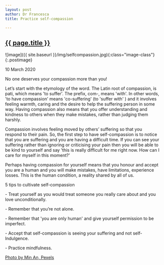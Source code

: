 ```yaml
---
layout: post
author: Dr Francesca
title: Practice self-compassion

---
```

 
 <h2 class="postheader"><a href="{{ site.baseurl }}{{ page.url }}">{{ page.title }}</a></h2>


![image]({{ site.baseurl }}/img/selfcompassion.jpg){:class="image-class"}{:.postimage}

<p class="blogdate">10 March 2020</p>

<p class="blogcopy">No one deserves your compassion more than you! </p>

<p class="blogcopy">Let’s start with the etymology of the word. The Latin root of compassion, is pati, which means 'to suffer'. The prefix, com-, means 'with'. In other words, 'to have compassion' means 'co-suffering' (to 'suffer with' ) and it involves feeling warmth, caring and the desire to help the suffering person in some way. Having compassion also means that you offer understanding and kindness to others when they make mistakes, rather than judging them harshly.</p>

<p class="blogcopy">
Compassion involves feeling moved by others’ suffering so that you respond to their pain.  So, the first step to have self-compassion is to notice that you are suffering and you are having a difficult time. If you can see your suffering rather than ignoring or criticising your pain then you will be able to be kind to yourself and  say 'this is really difficult for me right now. How can I care for myself in this moment?' 
</p>

<p class="blogcopy">Perhaps having compassion for yourself means that you honour and accept you are a human and you will make mistakes, have limitations, experience losses. This is the human condition, a reality shared by all of us. 
</p>

<p class="blogcopy">5 tips to cultivate self-compassion</p>
<p class="blogcopy">
-    Treat yourself as you would treat someone you really care about and you love unconditionally.
<p class="blogcopy">
-    Remember that you’re not alone.
<p class="blogcopy">
-    Remember that 'you are only human' and give yourself permission to be imperfect. 
<p class="blogcopy">
-    Accept that self-compassion is seeing your suffering and not self-Indulgence.
</p>
<p class="blogcopy">
-    Practice mindfulness.
<p class="blogcopy">

<a href="https://www.pexels.com/photo/man-looking-at-mirror-1134184/">Photo by Min An, Pexels</a>

</p>
<br>
<div class="sharethis-inline-share-buttons"></div>
<br>
